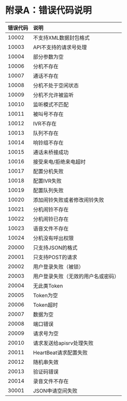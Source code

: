 # 附录A：错误代码说明

| **错误代码** | **说明** |
| :--- | :--- |
| 10002 | 不支持XML数据封包格式 |
| 10003 | API不支持的请求号处理 |
| 10004 | 部分参数为空 |
| 10006 | 分机不存在 |
| 10007 | 通话不存在 |
| 10008 | 分机不处于空闲状态 |
| 10009 | 分机不允许被监听 |
| 10010 | 监听模式不匹配 |
| 10011 | 被叫号不存在 |
| 10012 | IVR不存在 |
| 10013 | 队列不存在 |
| 10014 | 响铃组不存在 |
| 10015 | 通话未桥接成功 |
| 10016 | 接受来电/拒绝来电超时 |
| 10017 | 配置分机失败 |
| 10018 | 配置IVR失败 |
| 10019 | 配置队列失败 |
| 10020 | 添加闹铃失败或者修改闹铃失败 |
| 10021 | 分机闹铃不存在 |
| 10022 | 分机闹铃已存在 |
| 10023 | 语音文件不存在 |
| 10024 | 分机没有呼出权限 |
| 20000 | 只支持JSON的格式 |
| 20001 | 只支持POST的请求 |
| 20002 | 用户登录失败（被锁） |
| 20003 | 用户登录失败（无效的用户名或密码） |
| 20004 | 无此类Token |
| 20005 | Token为空 |
| 20006 | Token超时 |
| 20007 | 数据为空 |
| 20008 | 端口错误 |
| 20009 | 请求号为空 |
| 20010 | 请求发送给apisrv处理失败 |
| 20011 | HeartBeat请求配置失败 |
| 20012 | 随机串失效 |
| 20013 | 验证码错误 |
| 20014 | 录音文件不存在 |
| 30001 | JSON申请空间失败 |



